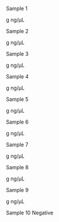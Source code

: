 Sample 1 

g
ng/μL

Sample 2

g
ng/μL

Sample 3

g
ng/μL

Sample 4

g
ng/μL

Sample 5 

g
ng/μL

Sample 6

g
ng/μL

Sample 7 

g
ng/μL

Sample 8 

g
ng/μL

Sample 9 

g
ng/μL

Sample 10 
Negative 
